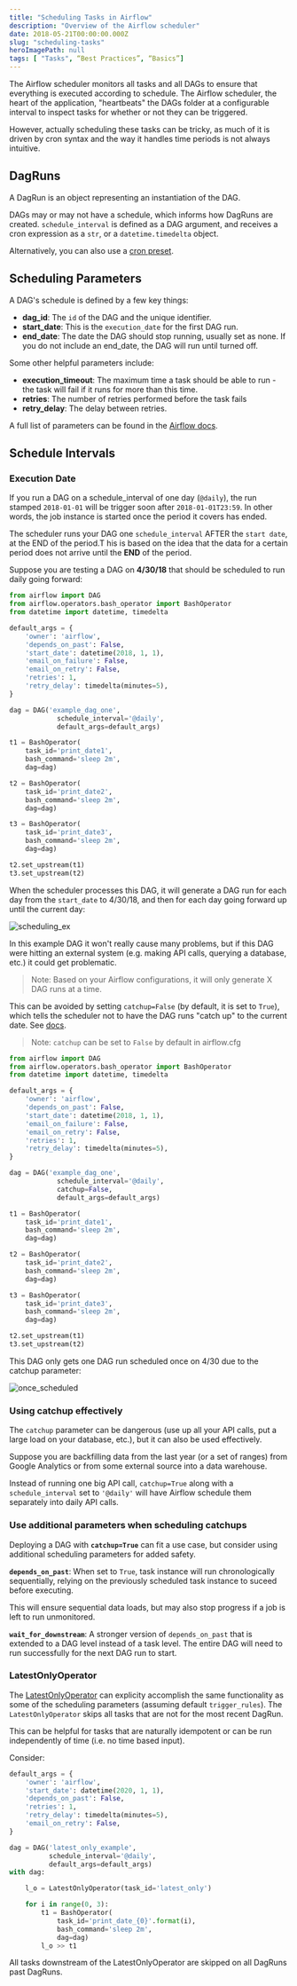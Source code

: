 ```yaml
---
title: "Scheduling Tasks in Airflow"
description: "Overview of the Airflow scheduler"
date: 2018-05-21T00:00:00.000Z
slug: "scheduling-tasks"
heroImagePath: null
tags: [ "Tasks", “Best Practices”, “Basics”]
---
```


The Airflow scheduler monitors all tasks and all DAGs to ensure that everything is executed according to schedule. The Airflow scheduler, the heart of the application, "heartbeats" the DAGs folder at a configurable interval to inspect tasks for whether or not they can be triggered.

However, actually scheduling these tasks can be tricky, as much of it is driven by cron syntax and the way it handles time periods is not always intuitive.

## DagRuns

A DagRun is an object representing an instantiation of the DAG.

DAGs may or may not have a schedule, which informs how DagRuns are created. `schedule_interval` is defined as a DAG argument, and receives a cron expression as a `str`, or a `datetime.timedelta` object.

Alternatively, you can also use a [cron preset](https://airflow.apache.org/scheduler.html).

## Scheduling Parameters

A DAG's schedule is defined by a few key things:

* **dag_id**: The `id` of the DAG and the unique identifier.
* **start_date**: This is the `execution_date` for the first DAG run.
* **end_date**: The date the DAG should stop running, usually set as none. If you do not include an end_date, the DAG will run until turned off.

Some other helpful parameters include:

* **execution_timeout**: The maximum time a task should be able to run - the task will fail if it runs for more than this time.
* **retries**: The number of retries performed before the task fails
* **retry_delay**: The delay between retries.

A full list of parameters can be found in the [Airflow docs](https://airflow.apache.org/docs/stable/_api/airflow/models/index.html).

## Schedule Intervals

### Execution Date

If you run a DAG on a schedule_interval of one day (`@daily`), the run stamped `2018-01-01` will be trigger soon after `2018-01-01T23:59`. In other words, the job instance is started once the period it covers has ended.

The scheduler runs your DAG one `schedule_interval` AFTER the `start date`, at the END of the period.T his is based on the idea that the data for a certain period does not arrive until the **END** of the period.

Suppose you are testing a DAG on **4/30/18** that should be scheduled to run daily going forward:


```python
from airflow import DAG
from airflow.operators.bash_operator import BashOperator
from datetime import datetime, timedelta

default_args = {
    'owner': 'airflow',
    'depends_on_past': False,
    'start_date': datetime(2018, 1, 1),
    'email_on_failure': False,
    'email_on_retry': False,
    'retries': 1,
    'retry_delay': timedelta(minutes=5),
}

dag = DAG('example_dag_one',
            schedule_interval='@daily',
            default_args=default_args)

t1 = BashOperator(
    task_id='print_date1',
    bash_command='sleep 2m',
    dag=dag)

t2 = BashOperator(
    task_id='print_date2',
    bash_command='sleep 2m',
    dag=dag)

t3 = BashOperator(
    task_id='print_date3',
    bash_command='sleep 2m',
    dag=dag)

t2.set_upstream(t1)
t3.set_upstream(t2)
```

When the scheduler processes this DAG, it will generate a DAG run for each day from the `start_date` to 4/30/18, and then for each day going forward up until the current day:

![scheduling_ex](https://assets.astronomer.io/website/img/guides/ucg_scheduling.png)

In this example DAG it won't really cause many problems, but if this DAG were hitting an external system (e.g. making API calls, querying a database, etc.) it could get problematic.

> Note: Based on your Airflow configurations, it will only generate X DAG runs at a time.

This can be avoided by setting `catchup=False` (by default, it is set to `True`), which tells the scheduler not to have the DAG runs "catch up" to the current date. See [docs](https://airflow.apache.org/scheduler.html#backfill-and-catchup).

> Note: `catchup` can be set to `False` by default in airflow.cfg

```python
from airflow import DAG
from airflow.operators.bash_operator import BashOperator
from datetime import datetime, timedelta

default_args = {
	'owner': 'airflow',
	'depends_on_past': False,
	'start_date': datetime(2018, 1, 1),
	'email_on_failure': False,
	'email_on_retry': False,
	'retries': 1,
	'retry_delay': timedelta(minutes=5),
}

dag = DAG('example_dag_one',
            schedule_interval='@daily',
            catchup=False,
            default_args=default_args)

t1 = BashOperator(
    task_id='print_date1',
    bash_command='sleep 2m',
    dag=dag)

t2 = BashOperator(
    task_id='print_date2',
    bash_command='sleep 2m',
    dag=dag)

t3 = BashOperator(
    task_id='print_date3',
    bash_command='sleep 2m',
    dag=dag)

t2.set_upstream(t1)
t3.set_upstream(t2)
```

This DAG only gets one DAG run scheduled once on 4/30 due to the catchup parameter:

![once_scheduled](https://assets.astronomer.io/website/img/guides/ucg_scheduling_catchup.png)

### Using catchup effectively

The `catchup` parameter can be dangerous (use up all your API calls, put a large load on your database,  etc.), but it can also be used effectively.

Suppose you are backfilling data from the last year (or a set of ranges) from Google Analytics or from some external source into a data warehouse.

Instead of running one big API call, `catchup=True` along with a `schedule_interval` set to `'@daily'` will have Airflow schedule them separately into daily API calls.

### Use additional parameters when scheduling catchups

Deploying a DAG with **`catchup=True`** can fit a use case, but consider using additional scheduling parameters for added safety.

**`depends_on_past`**: When set to `True`, task instance will run chronologically sequentially, relying on the previously scheduled task instance to suceed before executing.

This will ensure sequential data loads, but may also stop progress if a job is left to run unmonitored.

**`wait_for_downstream`**: A stronger version of `depends_on_past` that is extended to a DAG level instead of a task level. The entire DAG will need to run successfully for the next DAG run to start.

###  LatestOnlyOperator

The [LatestOnlyOperator](https://airflow.apache.org/concepts.html#latest-run-only) can explicity accomplish the same functionality as some of the scheduling parameters (assuming default `trigger_rules`). The `LatestOnlyOperator` skips all tasks that are not for the most recent DagRun.

This can be helpful for tasks that are naturally idempotent or can be run independently of time (i.e. no time based input).

Consider:

```python
default_args = {
    'owner': 'airflow',
    'start_date': datetime(2020, 1, 1),
    'depends_on_past': False,
    'retries': 1,
    'retry_delay': timedelta(minutes=5),
    'email_on_retry': False,
}

dag = DAG('latest_only_example',
          schedule_interval='@daily',
          default_args=default_args)
with dag:

    l_o = LatestOnlyOperator(task_id='latest_only')

    for i in range(0, 3):
        t1 = BashOperator(
            task_id='print_date_{0}'.format(i),
            bash_command='sleep 2m',
            dag=dag)
        l_o >> t1
```

All tasks downstream of the LatestOnlyOperator are skipped on all DagRuns past DagRuns.
